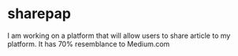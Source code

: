 # sharepap
I am working on a platform that will allow users to share article to my platform. It has 70% resemblance to Medium.com
